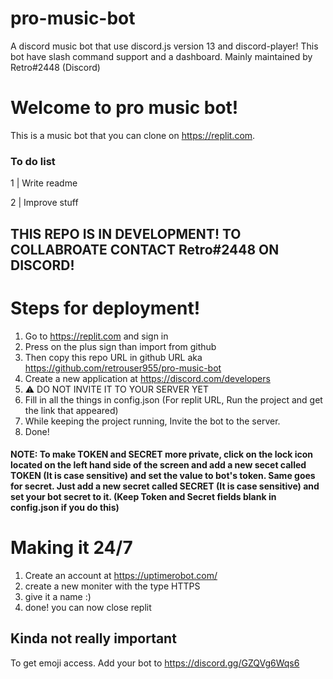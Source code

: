 # pro-music-bot
A discord music bot that use discord.js version 13 and discord-player! This bot have slash command support and a dashboard. Mainly maintained by Retro#2448 (Discord)

# Welcome to pro music bot!

This is a music bot that you can clone on https://replit.com.

### To do list

1 | Write readme


2 | Improve stuff

## THIS REPO IS IN DEVELOPMENT! TO COLLABROATE CONTACT Retro#2448 ON DISCORD!

# Steps for deployment!


1. Go to https://replit.com and sign in
2. Press on the plus sign than import from github
3. Then copy this repo URL in github URL aka https://github.com/retrouser955/pro-music-bot
4. Create a new application at https://discord.com/developers
5. ⚠ DO NOT INVITE IT TO YOUR SERVER YET
6. Fill in all the things in config.json (For replit URL, Run the project and get the link that appeared)
7. While keeping the project running, Invite the bot to the server.
8. Done!

#### NOTE: To make TOKEN and SECRET more private, click on the lock icon located on the left hand side of the screen and add a new secet called TOKEN (It is case sensitive) and set the value to bot's token. Same goes for secret. Just add a new secret called SECRET (It is case sensitive) and set your bot secret to it. (Keep Token and Secret fields blank in config.json if you do this)

# Making it 24/7

1. Create an account at https://uptimerobot.com/
2. create a new moniter with the type HTTPS
3. give it a name :)
4. done! you can now close replit

## Kinda not really important

To get emoji access. Add your bot to https://discord.gg/GZQVg6Wqs6
